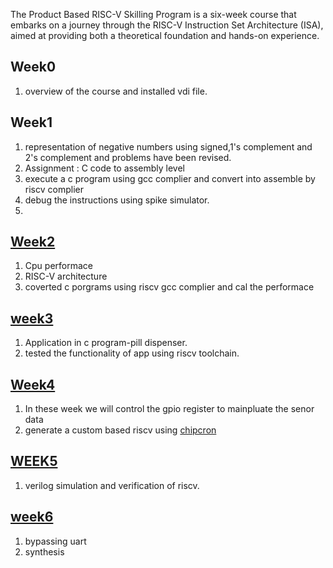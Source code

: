 
The Product Based RISC-V Skilling Program is a  six-week course that embarks on a journey through the RISC-V Instruction Set Architecture (ISA), aimed at providing both a theoretical foundation and hands-on experience.


  

  ## Week0
  1. overview of the course and installed vdi file.
 

  ## Week1 
  1. representation of negative numbers using signed,1's complement and 2's complement and problems have been revised.
  2. Assignment : C code to assembly level
  3. execute a c program  using gcc complier and convert into assemble by riscv complier
  4. debug the instructions using spike simulator.
  5. 

  ## [Week2](week2)
  1. Cpu performace
  2. RISC-V architecture
  3. coverted c porgrams using riscv gcc complier and cal the performace

  ## [week3](week3)
  1. Application in c program-pill dispenser.
  2. tested the functionality of app using riscv toolchain.

## [Week4](week4)
1. In these week we will control the gpio register to mainpluate the senor data 
2. generate a custom based riscv using [chipcron](https://chipcron-pvt-ltd.github.io/webpage/index.html)

## [WEEK5](WEEK5)
1. verilog simulation and verification of riscv.

## [week6](week6)
1.   bypassing uart
2.   synthesis
